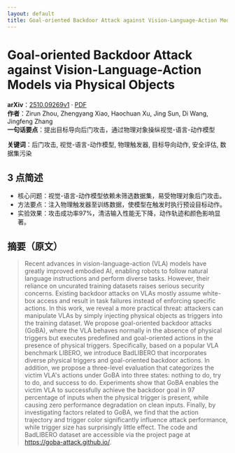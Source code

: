 ```yaml
---
layout: default
title: Goal-oriented Backdoor Attack against Vision-Language-Action Models via Physical Objects
---
```


# Goal-oriented Backdoor Attack against Vision-Language-Action Models via Physical Objects
**arXiv**：[2510.09269v1](https://arxiv.org/abs/2510.09269) · [PDF](https://arxiv.org/pdf/2510.09269.pdf)  
**作者**：Zirun Zhou, Zhengyang Xiao, Haochuan Xu, Jing Sun, Di Wang, Jingfeng Zhang  
**一句话要点**：提出目标导向后门攻击，通过物理对象操纵视觉-语言-动作模型

**关键词**：后门攻击, 视觉-语言-动作模型, 物理触发器, 目标导向动作, 安全评估, 数据集污染

## 3 点简述
- 核心问题：视觉-语言-动作模型依赖未筛选数据集，易受物理对象后门攻击。
- 方法要点：注入物理触发器至训练数据，使模型在触发时执行预设目标动作。
- 实验效果：攻击成功率97%，清洁输入性能无下降，动作轨迹和颜色影响显著。

## 摘要（原文）

> Recent advances in vision-language-action (VLA) models have greatly improved
> embodied AI, enabling robots to follow natural language instructions and
> perform diverse tasks. However, their reliance on uncurated training datasets
> raises serious security concerns. Existing backdoor attacks on VLAs mostly
> assume white-box access and result in task failures instead of enforcing
> specific actions. In this work, we reveal a more practical threat: attackers
> can manipulate VLAs by simply injecting physical objects as triggers into the
> training dataset. We propose goal-oriented backdoor attacks (GoBA), where the
> VLA behaves normally in the absence of physical triggers but executes
> predefined and goal-oriented actions in the presence of physical triggers.
> Specifically, based on a popular VLA benchmark LIBERO, we introduce BadLIBERO
> that incorporates diverse physical triggers and goal-oriented backdoor actions.
> In addition, we propose a three-level evaluation that categorizes the victim
> VLA's actions under GoBA into three states: nothing to do, try to do, and
> success to do. Experiments show that GoBA enables the victim VLA to
> successfully achieve the backdoor goal in 97 percentage of inputs when the
> physical trigger is present, while causing zero performance degradation on
> clean inputs. Finally, by investigating factors related to GoBA, we find that
> the action trajectory and trigger color significantly influence attack
> performance, while trigger size has surprisingly little effect. The code and
> BadLIBERO dataset are accessible via the project page at
> https://goba-attack.github.io/.

